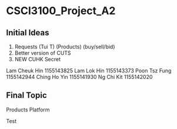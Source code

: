 # CSCI3100_Project_A2

## Initial Ideas
1. Requests (Tui T) (Products) (buy/sell/bid)
2. Better version of CUTS
3. NEW CUHK Secret

Lam Cheuk Hin 1155143825
Lam Lok Hin 1155143373
Poon Tsz Fung 1155142944
Ching Ho Yin 1155141930
Ng Chi Kit 1155142020

## Final Topic
Products Platform

Test